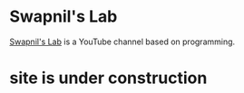 # Swapnil's Lab
[Swapnil's Lab](https://www.youtube.com/channel/UCvJDlPl18PysY8CHfH_OLnw) is a YouTube channel based on programming.
# site is under construction
